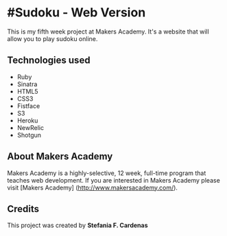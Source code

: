 #Sudoku - Web Version
==================

This is my fifth week project at Makers Academy. 
It's a website that will allow you to play sudoku online. 

Technologies used
-----------
* Ruby
* Sinatra
* HTML5
* CSS3
* Fistface
* S3
* Heroku
* NewRelic
* Shotgun

About Makers Academy
-----------
Makers Academy is a highly-selective, 12 week, full-time program that teaches web development. 
If you are interested in Makers Academy please visit [Makers Academy] (http://www.makersacademy.com/‎).

Credits
---------
This project was created by 
**Stefania F. Cardenas**

